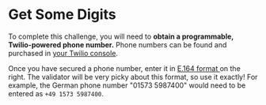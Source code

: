 # Get Some Digits
To complete this challenge, you will need to <strong>obtain a programmable, Twilio-powered phone number.</strong> Phone numbers can be found and purchased in <a href="https://www.twilio.com/console/phone-numbers/incoming" >your Twilio console</a>.

Once you have secured a phone number, enter it in <a href="https://www.twilio.com/docs/glossary/what-e164" >E.164 format </a> on the right. The validator will be very picky about this format, so use it exactly! For example, the German phone number "01573 5987400" would need to be entered as `+49 1573 5987400`.
